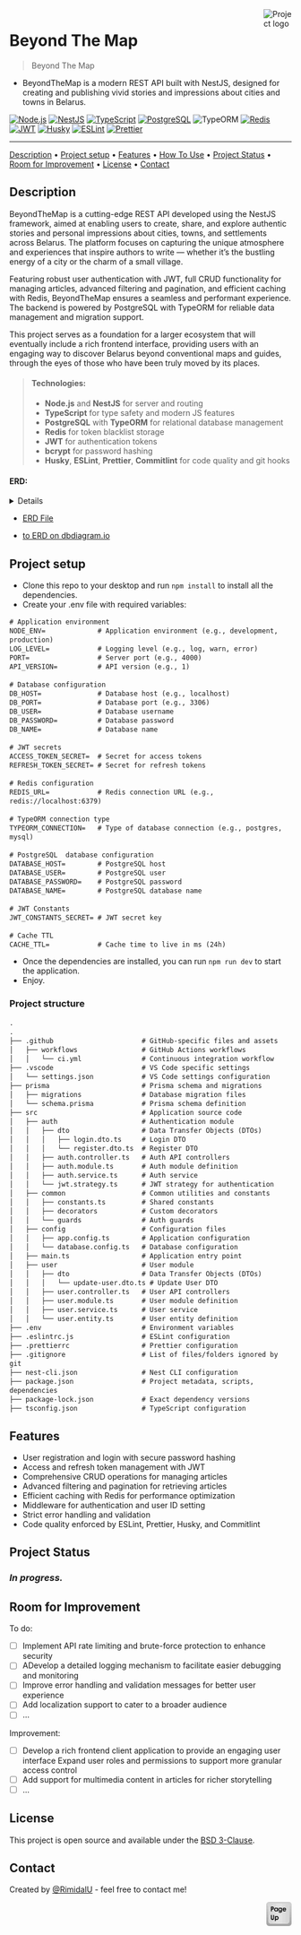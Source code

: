 <img src="./assets/logo.png" id="start" align="right" alt="Project logo" width="50" >

# Beyond The Map

> Beyond The Map

 - BeyondTheMap is a modern REST API built with NestJS, designed for creating and publishing vivid stories and impressions about cities and towns in Belarus.

[![Node.js](https://img.shields.io/badge/Node.js-339933.svg?style=for-the-badge&logo=nodedotjs&logoColor=white)](https://nodejs.org/)
[![NestJS](https://img.shields.io/badge/NestJS-E0234E?style=for-the-badge&logo=nestjs&logoColor=white)](https://nestjs.com/)
[![TypeScript](https://img.shields.io/badge/TypeScript-007ACC?style=for-the-badge&logo=typescript&logoColor=white)](https://www.typescriptlang.org/)
[![PostgreSQL](https://img.shields.io/badge/PostgreSQL-336791?style=for-the-badge&logo=postgresql&logoColor=white)](https://www.postgresql.org/)
![TypeORM](https://img.shields.io/badge/TypeORM-FE0803.svg?style=for-the-badge&logo=typeorm&logoColor=white)
[![Redis](https://img.shields.io/badge/Redis-DC382D?style=for-the-badge&logo=redis&logoColor=white)](https://redis.io/)
[![JWT](https://img.shields.io/badge/JWT-black?style=for-the-badge&logo=JSON%20web%20tokens)](https://jwt.io/)
[![Husky](https://img.shields.io/badge/Husky-5D3A00?style=for-the-badge&logo=git&logoColor=white)](https://typicode.github.io/husky/)
[![ESLint](https://img.shields.io/badge/ESLint-4B32C3?style=for-the-badge&logo=eslint&logoColor=white)](https://eslint.org/)
[![Prettier](https://img.shields.io/badge/Prettier-F7B93E?style=for-the-badge&logo=prettier&logoColor=black)](https://prettier.io/)

---

[Description](#description) •
[Project setup](#project-setup) •
[Features](#features) •
[How To Use](#how-to-use) •
[Project Status](#project-status) •
[Room for Improvement](#room-for-improvement) •
[License](#license) •
[Contact](#contact)

## Description

BeyondTheMap is a cutting-edge REST API developed using the NestJS framework, aimed at enabling users to create, share, and explore authentic stories and personal impressions about cities, towns, and settlements across Belarus. The platform focuses on capturing the unique atmosphere and experiences that inspire authors to write — whether it’s the bustling energy of a city or the charm of a small village.

Featuring robust user authentication with JWT, full CRUD functionality for managing articles, advanced filtering and pagination, and efficient caching with Redis, BeyondTheMap ensures a seamless and performant experience. The backend is powered by PostgreSQL with TypeORM for reliable data management and migration support.

This project serves as a foundation for a larger ecosystem that will eventually include a rich frontend interface, providing users with an engaging way to discover Belarus beyond conventional maps and guides, through the eyes of those who have been truly moved by its places.

> #### Technologies: 
> - **Node.js** and **NestJS** for server and routing
> - **TypeScript** for type safety and modern JS features
> - **PostgreSQL** with **TypeORM** for relational database management
> - **Redis** for token blacklist storage
> - **JWT** for authentication tokens
> - **bcrypt** for password hashing
> - **Husky**, **ESLint**, **Prettier**, **Commitlint** for code quality and git hooks

#### ERD:

<details>

[![Link ERD](./erd.png)](https://dbdiagram.io/d/beyond-the-map-682e3d7bb9f7446da3942ac7)

</details>

- [ERD File](./erd.dbml)

- [to ERD on dbdiagram.io](https://dbdiagram.io/d/beyond-the-map-682e3d7bb9f7446da3942ac7)


## Project setup

- Clone this repo to your desktop and run `npm install` to install all the dependencies.
- Create your .env file with required variables:

```
# Application environment
NODE_ENV=             # Application environment (e.g., development, production)
LOG_LEVEL=            # Logging level (e.g., log, warn, error)
PORT=                 # Server port (e.g., 4000)
API_VERSION=          # API version (e.g., 1)

# Database configuration
DB_HOST=              # Database host (e.g., localhost)
DB_PORT=              # Database port (e.g., 3306)
DB_USER=              # Database username
DB_PASSWORD=          # Database password
DB_NAME=              # Database name

# JWT secrets
ACCESS_TOKEN_SECRET=  # Secret for access tokens
REFRESH_TOKEN_SECRET= # Secret for refresh tokens

# Redis configuration
REDIS_URL=            # Redis connection URL (e.g., redis://localhost:6379)

# TypeORM connection type 
TYPEORM_CONNECTION=   # Type of database connection (e.g., postgres, mysql)

# PostgreSQL  database configuration 
DATABASE_HOST=        # PostgreSQL host
DATABASE_USER=        # PostgreSQL user
DATABASE_PASSWORD=    # PostgreSQL password
DATABASE_NAME=        # PostgreSQL database name

# JWT Constants 
JWT_CONSTANTS_SECRET= # JWT secret key

# Cache TTL 
CACHE_TTL=            # Cache time to live in ms (24h)
```

- Once the dependencies are installed, you can run `npm run dev` to start the application.
- Enjoy.

### Project structure

```shell
.
.
├── .github                      # GitHub-specific files and assets
│   ├── workflows                # GitHub Actions workflows
│   │   └── ci.yml               # Continuous integration workflow
├── .vscode                      # VS Code specific settings
│   └── settings.json            # VS Code settings configuration
├── prisma                       # Prisma schema and migrations
│   ├── migrations               # Database migration files
│   └── schema.prisma            # Prisma schema definition
├── src                          # Application source code
│   ├── auth                     # Authentication module
│   │   ├── dto                  # Data Transfer Objects (DTOs)
│   │   │   ├── login.dto.ts     # Login DTO
│   │   │   └── register.dto.ts  # Register DTO
│   │   ├── auth.controller.ts   # Auth API controllers
│   │   ├── auth.module.ts       # Auth module definition
│   │   ├── auth.service.ts      # Auth service
│   │   └── jwt.strategy.ts      # JWT strategy for authentication
│   ├── common                   # Common utilities and constants
│   │   ├── constants.ts         # Shared constants
│   │   ├── decorators           # Custom decorators
│   │   └── guards               # Auth guards
│   ├── config                   # Configuration files
│   │   ├── app.config.ts        # Application configuration
│   │   └── database.config.ts   # Database configuration
│   ├── main.ts                  # Application entry point
│   ├── user                     # User module
│   │   ├── dto                  # Data Transfer Objects (DTOs)
│   │   │   └── update-user.dto.ts # Update User DTO
│   │   ├── user.controller.ts   # User API controllers
│   │   ├── user.module.ts       # User module definition
│   │   ├── user.service.ts      # User service
│   │   └── user.entity.ts       # User entity definition
├── .env                         # Environment variables
├── .eslintrc.js                 # ESLint configuration
├── .prettierrc                  # Prettier configuration
├── .gitignore                   # List of files/folders ignored by git
├── nest-cli.json                # Nest CLI configuration
├── package.json                 # Project metadata, scripts, dependencies
├── package-lock.json            # Exact dependency versions
├── tsconfig.json                # TypeScript configuration
```

## Features

- User registration and login with secure password hashing
- Access and refresh token management with JWT
- Comprehensive CRUD operations for managing articles
- Advanced filtering and pagination for retrieving articles
- Efficient caching with Redis for performance optimization
- Middleware for authentication and user ID setting
- Strict error handling and validation
- Code quality enforced by ESLint, Prettier, Husky, and Commitlint

<!-- ## How To Use

Run [Live Demo](https://quick-code-beta.vercel.app/)

![tutorial][tutorial] -->

## Project Status

### _In progress._

## Room for Improvement

To do:

- [ ]  Implement API rate limiting and brute-force protection to enhance security
- [ ]  ADevelop a detailed logging mechanism to facilitate easier debugging and monitoring
- [ ]  Improve error handling and validation messages for better user experience
- [ ]  Add localization support to cater to a broader audience
- [ ] ...

Improvement:

- [ ] Develop a rich frontend client application to provide an engaging user interface
Expand user roles and permissions to support more granular access control
- [ ]  Add support for multimedia content in articles for richer storytelling
- [ ] ...

## License

This project is open source and available under the [BSD 3-Clause](../LICENSE.md).

## Contact

Created by [@RimidalU](https://www.linkedin.com/in/uladzimir-stankevich/) - feel free to contact me!

<p align="right"><a href="#start"><img width="45rem" src="./assets/pageUp.svg"></a></p>

<!-- MARKDOWN LINKS & IMAGES -->

[tutorial]: ./assets/demo.webp
